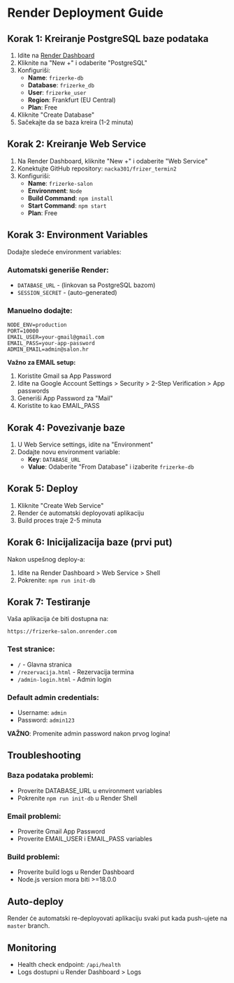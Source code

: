 # Render Deployment Guide

## Korak 1: Kreiranje PostgreSQL baze podataka

1. Idite na [Render Dashboard](https://dashboard.render.com/)
2. Kliknite na "New +" i odaberite "PostgreSQL"
3. Konfiguriši:
   - **Name**: `frizerke-db`
   - **Database**: `frizerke_db`
   - **User**: `frizerke_user`
   - **Region**: Frankfurt (EU Central)
   - **Plan**: Free
4. Kliknite "Create Database"
5. Sačekajte da se baza kreira (1-2 minuta)

## Korak 2: Kreiranje Web Service

1. Na Render Dashboard, kliknite "New +" i odaberite "Web Service"
2. Konektujte GitHub repository: `nacka301/frizer_termin2`
3. Konfiguriši:
   - **Name**: `frizerke-salon`
   - **Environment**: `Node`
   - **Build Command**: `npm install`
   - **Start Command**: `npm start`
   - **Plan**: Free

## Korak 3: Environment Variables

Dodajte sledeće environment variables:

### Automatski generiše Render:
- `DATABASE_URL` - (linkovan sa PostgreSQL bazom)
- `SESSION_SECRET` - (auto-generated)

### Manuelno dodajte:
```
NODE_ENV=production
PORT=10000
EMAIL_USER=your-gmail@gmail.com
EMAIL_PASS=your-app-password
ADMIN_EMAIL=admin@salon.hr
```

**Važno za EMAIL setup:**
1. Koristite Gmail sa App Password
2. Idite na Google Account Settings > Security > 2-Step Verification > App passwords
3. Generiši App Password za "Mail"
4. Koristite to kao EMAIL_PASS

## Korak 4: Povezivanje baze

1. U Web Service settings, idite na "Environment"
2. Dodajte novu environment variable:
   - **Key**: `DATABASE_URL`
   - **Value**: Odaberite "From Database" i izaberite `frizerke-db`

## Korak 5: Deploy

1. Kliknite "Create Web Service"
2. Render će automatski deployovati aplikaciju
3. Build proces traje 2-5 minuta

## Korak 6: Inicijalizacija baze (prvi put)

Nakon uspešnog deploy-a:
1. Idite na Render Dashboard > Web Service > Shell
2. Pokrenite: `npm run init-db`

## Korak 7: Testiranje

Vaša aplikacija će biti dostupna na:
```
https://frizerke-salon.onrender.com
```

### Test stranice:
- `/` - Glavna stranica
- `/rezervacija.html` - Rezervacija termina
- `/admin-login.html` - Admin login

### Default admin credentials:
- Username: `admin`
- Password: `admin123`

**VAŽNO**: Promenite admin password nakon prvog logina!

## Troubleshooting

### Baza podataka problemi:
- Proverite DATABASE_URL u environment variables
- Pokrenite `npm run init-db` u Render Shell

### Email problemi:
- Proverite Gmail App Password
- Proverite EMAIL_USER i EMAIL_PASS variables

### Build problemi:
- Proverite build logs u Render Dashboard
- Node.js version mora biti >=18.0.0

## Auto-deploy

Render će automatski re-deployovati aplikaciju svaki put kada push-ujete na `master` branch.

## Monitoring

- Health check endpoint: `/api/health`
- Logs dostupni u Render Dashboard > Logs
